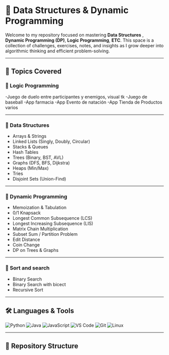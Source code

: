 # 🧠 Data Structures & Dynamic Programming

Welcome to my repository focused on mastering **Data Structures** , **Dynamic Programming (DP)**, **Logic Programming**, **ETC**. This space is a collection of challenges, exercises, notes, and insights as I grow deeper into algorithmic thinking and efficient problem-solving.

---

## 📘 Topics Covered

### 🔹 Logic Programming

-Juego de duelo entre participantes y enemigos, visual tk
-Juego de baseball
-App farmacia
-App Evento de natación
-App Tienda de Productos varios

---

### 🔹 Data Structures

- Arrays & Strings
- Linked Lists (Singly, Doubly, Circular)
- Stacks & Queues
- Hash Tables
- Trees (Binary, BST, AVL)
- Graphs (DFS, BFS, Dijkstra)
- Heaps (Min/Max)
- Tries
- Disjoint Sets (Union-Find)

---

### 🔹 Dynamic Programming

- Memoization & Tabulation
- 0/1 Knapsack
- Longest Common Subsequence (LCS)
- Longest Increasing Subsequence (LIS)
- Matrix Chain Multiplication
- Subset Sum / Partition Problem
- Edit Distance
- Coin Change
- DP on Trees & Graphs

---

### 🔹 Sort and search

- Binary Search
- Binary Search with bicect
- Recursive Sort

---

## 🛠 Languages & Tools

![Python](https://img.shields.io/badge/Python-3670A0?style=for-the-badge&logo=python&logoColor=white)
![Java](https://img.shields.io/badge/Java-ED8B00?style=for-the-badge&logo=openjdk&logoColor=white)
![JavaScript](https://img.shields.io/badge/JavaScript-F7DF1E?style=for-the-badge&logo=javascript&logoColor=black)
![VS Code](https://img.shields.io/badge/VSCode-007ACC?style=for-the-badge&logo=visual-studio-code&logoColor=white)
![Git](https://img.shields.io/badge/Git-F05032?style=for-the-badge&logo=git&logoColor=white)
![Linux](https://img.shields.io/badge/Linux-FCC624?style=for-the-badge&logo=linux&logoColor=black)

---

## 📂 Repository Structure

